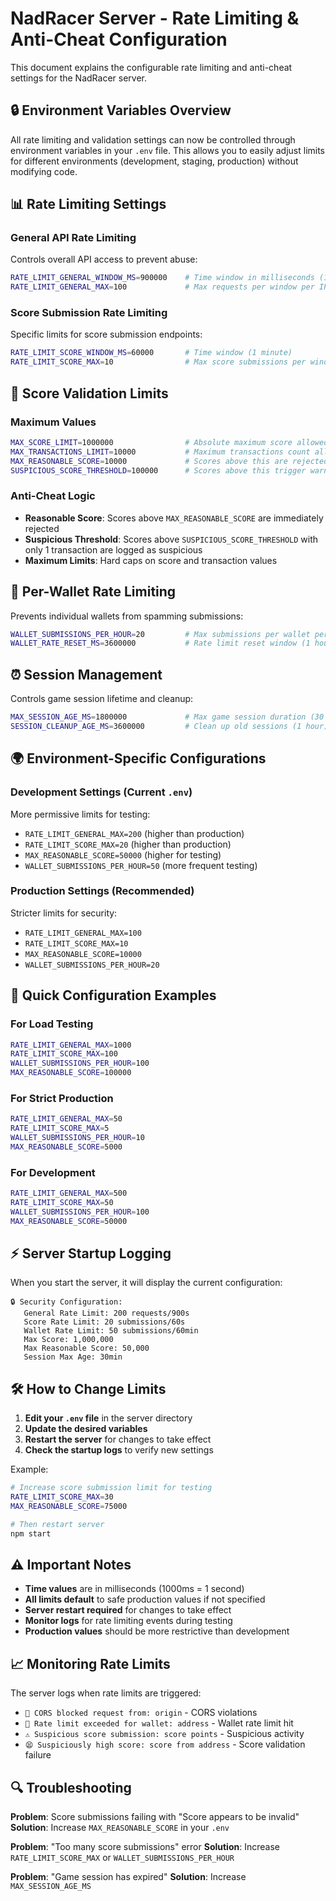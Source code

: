 # NadRacer Server - Rate Limiting & Anti-Cheat Configuration

This document explains the configurable rate limiting and anti-cheat settings for the NadRacer server.

## 🔒 **Environment Variables Overview**

All rate limiting and validation settings can now be controlled through environment variables in your `.env` file. This allows you to easily adjust limits for different environments (development, staging, production) without modifying code.

## 📊 **Rate Limiting Settings**

### **General API Rate Limiting**
Controls overall API access to prevent abuse:

```bash
RATE_LIMIT_GENERAL_WINDOW_MS=900000    # Time window in milliseconds (15 minutes)
RATE_LIMIT_GENERAL_MAX=100             # Max requests per window per IP
```

### **Score Submission Rate Limiting**
Specific limits for score submission endpoints:

```bash
RATE_LIMIT_SCORE_WINDOW_MS=60000       # Time window (1 minute)
RATE_LIMIT_SCORE_MAX=10                # Max score submissions per window per IP
```

## 🎯 **Score Validation Limits**

### **Maximum Values**
```bash
MAX_SCORE_LIMIT=1000000                # Absolute maximum score allowed
MAX_TRANSACTIONS_LIMIT=10000           # Maximum transactions count allowed
MAX_REASONABLE_SCORE=10000             # Scores above this are rejected as invalid
SUSPICIOUS_SCORE_THRESHOLD=100000      # Scores above this trigger warnings
```

### **Anti-Cheat Logic**
- **Reasonable Score**: Scores above `MAX_REASONABLE_SCORE` are immediately rejected
- **Suspicious Threshold**: Scores above `SUSPICIOUS_SCORE_THRESHOLD` with only 1 transaction are logged as suspicious
- **Maximum Limits**: Hard caps on score and transaction values

## 👤 **Per-Wallet Rate Limiting**

Prevents individual wallets from spamming submissions:

```bash
WALLET_SUBMISSIONS_PER_HOUR=20         # Max submissions per wallet per hour
WALLET_RATE_RESET_MS=3600000           # Rate limit reset window (1 hour)
```

## ⏰ **Session Management**

Controls game session lifetime and cleanup:

```bash
MAX_SESSION_AGE_MS=1800000             # Max game session duration (30 minutes)
SESSION_CLEANUP_AGE_MS=3600000         # Clean up old sessions (1 hour)
```

## 🌍 **Environment-Specific Configurations**

### **Development Settings** (Current `.env`)
More permissive limits for testing:
- `RATE_LIMIT_GENERAL_MAX=200` (higher than production)
- `RATE_LIMIT_SCORE_MAX=20` (higher than production)
- `MAX_REASONABLE_SCORE=50000` (higher for testing)
- `WALLET_SUBMISSIONS_PER_HOUR=50` (more frequent testing)

### **Production Settings** (Recommended)
Stricter limits for security:
- `RATE_LIMIT_GENERAL_MAX=100`
- `RATE_LIMIT_SCORE_MAX=10`
- `MAX_REASONABLE_SCORE=10000`
- `WALLET_SUBMISSIONS_PER_HOUR=20`

## 🚀 **Quick Configuration Examples**

### **For Load Testing**
```bash
RATE_LIMIT_GENERAL_MAX=1000
RATE_LIMIT_SCORE_MAX=100
WALLET_SUBMISSIONS_PER_HOUR=100
MAX_REASONABLE_SCORE=100000
```

### **For Strict Production**
```bash
RATE_LIMIT_GENERAL_MAX=50
RATE_LIMIT_SCORE_MAX=5
WALLET_SUBMISSIONS_PER_HOUR=10
MAX_REASONABLE_SCORE=5000
```

### **For Development**
```bash
RATE_LIMIT_GENERAL_MAX=500
RATE_LIMIT_SCORE_MAX=50
WALLET_SUBMISSIONS_PER_HOUR=100
MAX_REASONABLE_SCORE=50000
```

## ⚡ **Server Startup Logging**

When you start the server, it will display the current configuration:

```
🔒 Security Configuration:
   General Rate Limit: 200 requests/900s
   Score Rate Limit: 20 submissions/60s
   Wallet Rate Limit: 50 submissions/60min
   Max Score: 1,000,000
   Max Reasonable Score: 50,000
   Session Max Age: 30min
```

## 🛠 **How to Change Limits**

1. **Edit your `.env` file** in the server directory
2. **Update the desired variables**
3. **Restart the server** for changes to take effect
4. **Check the startup logs** to verify new settings

Example:
```bash
# Increase score submission limit for testing
RATE_LIMIT_SCORE_MAX=30
MAX_REASONABLE_SCORE=75000

# Then restart server
npm start
```

## ⚠️ **Important Notes**

- **Time values** are in milliseconds (1000ms = 1 second)
- **All limits default** to safe production values if not specified
- **Server restart required** for changes to take effect
- **Monitor logs** for rate limiting events during testing
- **Production values** should be more restrictive than development

## 📈 **Monitoring Rate Limits**

The server logs when rate limits are triggered:

- `🚫 CORS blocked request from: origin` - CORS violations
- `🚫 Rate limit exceeded for wallet: address` - Wallet rate limit hit
- `⚠️ Suspicious score submission: score points` - Suspicious activity
- `😫 Suspiciously high score: score from address` - Score validation failure

## 🔍 **Troubleshooting**

**Problem**: Score submissions failing with "Score appears to be invalid"
**Solution**: Increase `MAX_REASONABLE_SCORE` in your `.env`

**Problem**: "Too many score submissions" error
**Solution**: Increase `RATE_LIMIT_SCORE_MAX` or `WALLET_SUBMISSIONS_PER_HOUR`

**Problem**: "Game session has expired"
**Solution**: Increase `MAX_SESSION_AGE_MS`